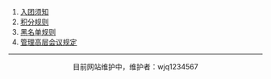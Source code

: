 1. [入团须知](https://www.luogu.com.cn/paste/fslp4vu5)
2. [积分规则](https://www.luogu.com.cn/paste/zauz0hge)
3. [黑名单规则](https://www.luogu.com.cn/paste/g9p35yh2)
4. [管理高层会议规定](https://www.luogu.com.cn/paste/yiwnc21t)

------------------------------------------

<center>目前网站维护中，维护者：wjq1234567</center>
